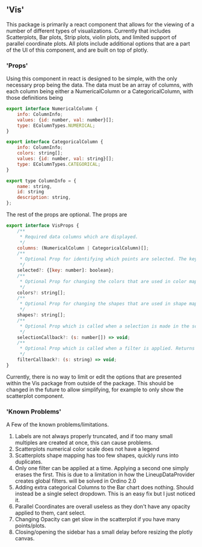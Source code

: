 ## 'Vis'

This package is primarily a react component that allows for the viewing of a number of different types of visualizations. Currently that includes Scatterplots, Bar plots, Strip plots, violin plots, and limited support of parallel coordinate plots. All plots include additional options that are a part of the UI of this component, and are built on top of plotly. 

### 'Props'
Using this component in react is designed to be simple, with the only necessary prop being the data. The data must be an array of columns, with each column being either a NumericalColumn or a CategoricalColumn, with those definitions being 

```javascript
export interface NumericalColumn {
    info: ColumnInfo;
    values: {id: number, val: number}[];
    type: EColumnTypes.NUMERICAL;
}

export interface CategoricalColumn {
    info: ColumnInfo;
    colors: string[];
    values: {id: number, val: string}[];
    type: EColumnTypes.CATEGORICAL;
}

export type ColumnInfo = {
    name: string,
    id: string
    description: string,
};
```

The rest of the props are optional. The props are

```javascript
export interface VisProps {
    /**
     * Required data columns which are displayed.
     */
    columns: (NumericalColumn | CategoricalColumn)[];
    /**
     * Optional Prop for identifying which points are selected. The keys of the map should be the same ids that are passed into the columns prop.
     */
    selected?: {[key: number]: boolean};
    /**
     * Optional Prop for changing the colors that are used in color mapping. Defaults to the Datavisyn categorical color scheme
     */
    colors?: string[];
    /**
     * Optional Prop for changing the shapes that are used in shape mapping. Defaults to the circle, square, triangle, star.
     */
    shapes?: string[];
    /**
     * Optional Prop which is called when a selection is made in the scatterplot visualization. Passes in the selected points.
     */
    selectionCallback?: (s: number[]) => void;
    /**
     * Optional Prop which is called when a filter is applied. Returns a string identifying what type of filter is desired, either "Filter In", "Filter Out", or "Clear". This logic will be simplified in the future.
     */
    filterCallback?: (s: string) => void;
}
```

Currently, there is no way to limit or edit the options that are presented within the Vis package from outside of the package. This should be changed in the future to allow simplifying, for example to only show the scatterplot component.

### 'Known Problems'

A Few of the known problems/limitations. 

1. Labels are not always properly truncated, and if too many small multiples are created at once, this can cause problems. 
2. Scatterplots numerical color scale does not have a legend
3. Scatterplots shape mapping has too few shapes, quickly runs into duplicates. 
4. Only one filter can be applied at a time. Applying a second one simply erases the first. This is due to a limitation in how the LineupDataProvider creates global filters. will be solved in Ordino 2.0
5. Adding extra categorical Columns to the Bar chart does nothing. Should instead be a single select dropdown. This is an easy fix but I just noticed it. 
6. Parallel Coordinates are overall useless as they don't have any opacity applied to them, cant select. 
7. Changing Opacity can get slow in the scatterplot if you have many points/plots. 
8. Closing/opening the sidebar has a small delay before resizing the plotly canvas. 